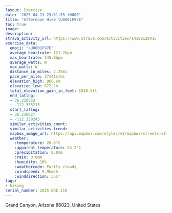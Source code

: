 ```yaml
---
layout: Exercise
date: '2025-04-13 23:51:55 +0000'
title: "Afternoon Hike \U0001F97E"
toc: true
image:
description:
strava_activity_url: https://www.strava.com/activities/14180128415
exercise_data:
  emoji: "\U0001F97E"
  average_heartrate: 121.2bpm
  max_heartrate: 145.0bpm
  average_watts: W
  max_watts: W
  distance_in_miles: 2.25mi
  pace_per_mile: 27m41s/mi
  elevation_high: 966.6m
  elevation_low: 672.2m
  total_elevation_gain_in_feet: 1010.5ft
  end_latlng:
  - 36.216552
  - -112.355215
  start_latlng:
  - 36.230027
  - -112.339243
  similar_activities_count:
  similar_activities_trend:
  mapbox_image_url: https://api.mapbox.com/styles/v1/mapbox/streets-v11/static/path-5+787af2-1.0(umc%7CEvktlTOR%3FJK%40CAEH%5BRMd%40CBYA%5BNGR%3FPETEBCLB%40NERMPC%3FBDEPBNCRSJA%5ELFNFEXIVW%5C%3F%60%40GJBd%40QBOt%40i%40JOJET%5BPGN%40FBPC%5CSPEP%3FTEHENG%5EETGX%40x%40d%40NLFJ%3FFj%40rANjAT%60%40FNAd%40BFLJAJRD%3FJOl%40B%60%40Wn%40Y%5CKT%3FHMb%40Cd%40Kn%40%40LAj%40DXARFVHr%40RZbAl%40%60%40DR%3FLCXDF%3FNSVy%40D%3FNFPT%3FBPEQHXIt%40JDEACBGHCL%3FFFNCZDDCLQRGLK%40EVEZUZGH%40JCLDR%3Fr%40XHHNJFL%3FHMDCBBFF%40VLFFHXJHJPPHJVAPGHENACA%40PTD%3FRL%3FADAJB%40BAPKFUZKBMJUDGA%40%40CBCGCBORId%40MZAVBJBAABAA%40AF%60%40AVDRAJPATIBLAFO%5EFFPKH%3FFBGPKLALTCB%40JRBTFPPDJF%3FRL%60%40Z%5CBMHETPBRAI%40GRUDK%5E%5CFJBPAHDBDF%40NJ%3FBRADBBB%40DL%60%40VPZd%40VJNJFJRRLd%40PD%3FJKHF%3FGDINJHAF%40P%5C%40HA%3F%40FZNJLTJV%5EZHTIJ%40NJJ%40PJf%40%60%40%60%40b%40DJF%40DFNh%40Hr%40%3FVDNRZJVFFRDHj%40FHDPPRTj%40DT%3F%60%40Df%40ERBTHTFd%40%5CbAJ%40JH%40F%3FFXb%40JXVN%5E%3FBFLJRFBJP%40LA%5CBJ%40R%3F%60%40Z),pin-s-s+e5b22e(-112.33996,36.23147),pin-s-f+89ae00(-112.35421000000012,36.21765000000003)/auto/800x800?access_token=pk.eyJ1Ijoiam9zaGJlY2ttYW4iLCJhIjoiY205eWR2aDd1MWZ6djJrbXc4a3M0bWZleiJ9.XiG9OWkNcZk2QzjJbxLB4A
  weather:
    :temperature: 28.6°C
    :apparent_temperature: 24.2°C
    :precipitation: 0.0mm
    :rain: 0.0mm
    :humidity: 10%
    :weathercode: Partly cloudy
    :windspeed: 9.9km/h
    :winddirection: 355°
tags:
- hiking
serial_number: 2025.ERE.110
---
```

Grand Canyon, Arizona 86023, United States
